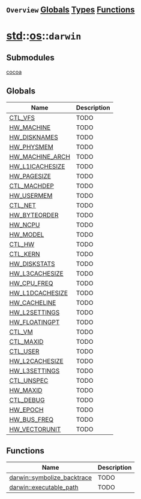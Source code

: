 ## `Overview` [Globals](./globals.md) [Types](./types.md) [Functions](./functions.md)
# [std](./../../std.md)::[os](./../os.md)::`darwin`
## Submodules
[cocoa](./darwin/cocoa.md)
## Globals
|Name|Description|
|----|-----------|
|[CTL_VFS](#todo)|TODO|
|[HW_MACHINE](#todo)|TODO|
|[HW_DISKNAMES](#todo)|TODO|
|[HW_PHYSMEM](#todo)|TODO|
|[HW_MACHINE_ARCH](#todo)|TODO|
|[HW_L1ICACHESIZE](#todo)|TODO|
|[HW_PAGESIZE](#todo)|TODO|
|[CTL_MACHDEP](#todo)|TODO|
|[HW_USERMEM](#todo)|TODO|
|[CTL_NET](#todo)|TODO|
|[HW_BYTEORDER](#todo)|TODO|
|[HW_NCPU](#todo)|TODO|
|[HW_MODEL](#todo)|TODO|
|[CTL_HW](#todo)|TODO|
|[CTL_KERN](#todo)|TODO|
|[HW_DISKSTATS](#todo)|TODO|
|[HW_L3CACHESIZE](#todo)|TODO|
|[HW_CPU_FREQ](#todo)|TODO|
|[HW_L1DCACHESIZE](#todo)|TODO|
|[HW_CACHELINE](#todo)|TODO|
|[HW_L2SETTINGS](#todo)|TODO|
|[HW_FLOATINGPT](#todo)|TODO|
|[CTL_VM](#todo)|TODO|
|[CTL_MAXID](#todo)|TODO|
|[CTL_USER](#todo)|TODO|
|[HW_L2CACHESIZE](#todo)|TODO|
|[HW_L3SETTINGS](#todo)|TODO|
|[CTL_UNSPEC](#todo)|TODO|
|[HW_MAXID](#todo)|TODO|
|[CTL_DEBUG](#todo)|TODO|
|[HW_EPOCH](#todo)|TODO|
|[HW_BUS_FREQ](#todo)|TODO|
|[HW_VECTORUNIT](#todo)|TODO|
## Functions
|Name|Description|
|----|-----------|
|[darwin::symbolize_backtrace](#todo)|TODO|
|[darwin::executable_path](#todo)|TODO|

